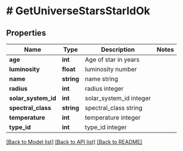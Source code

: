 # # GetUniverseStarsStarIdOk

## Properties

Name | Type | Description | Notes
------------ | ------------- | ------------- | -------------
**age** | **int** | Age of star in years |
**luminosity** | **float** | luminosity number |
**name** | **string** | name string |
**radius** | **int** | radius integer |
**solar_system_id** | **int** | solar_system_id integer |
**spectral_class** | **string** | spectral_class string |
**temperature** | **int** | temperature integer |
**type_id** | **int** | type_id integer |

[[Back to Model list]](../../README.md#models) [[Back to API list]](../../README.md#endpoints) [[Back to README]](../../README.md)
